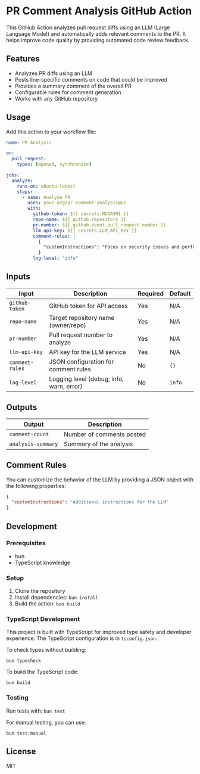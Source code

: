 # PR Comment Analysis GitHub Action

This GitHub Action analyzes pull request diffs using an LLM (Large Language Model) and automatically adds relevant comments to the PR. It helps improve code quality by providing automated code review feedback.

## Features

- Analyzes PR diffs using an LLM
- Posts line-specific comments on code that could be improved
- Provides a summary comment of the overall PR
- Configurable rules for comment generation
- Works with any GitHub repository

## Usage

Add this action to your workflow file:

```yaml
name: PR Analysis

on:
  pull_request:
    types: [opened, synchronize]

jobs:
  analyze:
    runs-on: ubuntu-latest
    steps:
      - name: Analyze PR
        uses: your-org/pr-comment-analysis@v1
        with:
          github-token: ${{ secrets.MUSASHI }}
          repo-name: ${{ github.repository }}
          pr-number: ${{ github.event.pull_request.number }}
          llm-api-key: ${{ secrets.LLM_API_KEY }}
          comment-rules: |
            {
              "customInstructions": "Focus on security issues and performance improvements"
            }
          log-level: "info"
```

## Inputs

| Input | Description | Required | Default |
|-------|-------------|----------|---------|
| `github-token` | GitHub token for API access | Yes | N/A |
| `repo-name` | Target repository name (owner/repo) | Yes | N/A |
| `pr-number` | Pull request number to analyze | Yes | N/A |
| `llm-api-key` | API key for the LLM service | Yes | N/A |
| `comment-rules` | JSON configuration for comment rules | No | `{}` |
| `log-level` | Logging level (debug, info, warn, error) | No | `info` |

## Outputs

| Output | Description |
|--------|-------------|
| `comment-count` | Number of comments posted |
| `analysis-summary` | Summary of the analysis |

## Comment Rules

You can customize the behavior of the LLM by providing a JSON object with the following properties:

```json
{
  "customInstructions": "Additional instructions for the LLM"
}
```

## Development

### Prerequisites

- bun
- TypeScript knowledge

### Setup

1. Clone the repository
2. Install dependencies: `bun install`
3. Build the action: `bun build`

### TypeScript Development

This project is built with TypeScript for improved type safety and developer experience. The TypeScript configuration is in `tsconfig.json`.

To check types without building:
```
bun typecheck
```

To build the TypeScript code:
```
bun build
```

### Testing

Run tests with: `bun test`

For manual testing, you can use:
```
bun test:manual
```

## License

MIT 